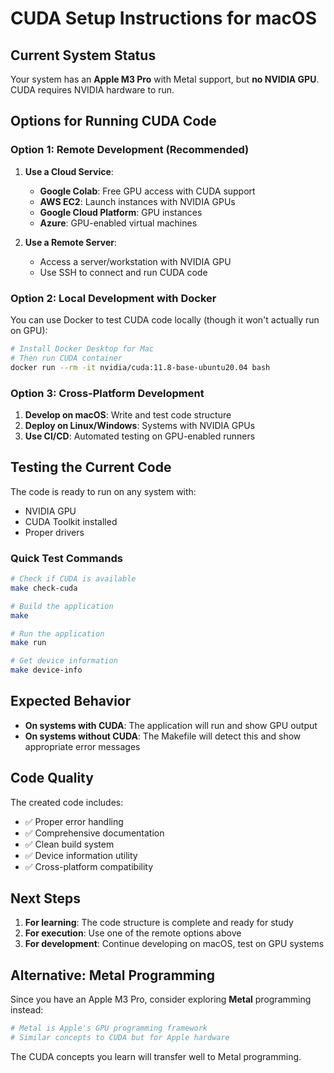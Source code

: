 # CUDA Setup Instructions for macOS

## Current System Status

Your system has an **Apple M3 Pro** with Metal support, but **no NVIDIA GPU**. CUDA requires NVIDIA hardware to run.

## Options for Running CUDA Code

### Option 1: Remote Development (Recommended)

1. **Use a Cloud Service**:
   - **Google Colab**: Free GPU access with CUDA support
   - **AWS EC2**: Launch instances with NVIDIA GPUs
   - **Google Cloud Platform**: GPU instances
   - **Azure**: GPU-enabled virtual machines

2. **Use a Remote Server**:
   - Access a server/workstation with NVIDIA GPU
   - Use SSH to connect and run CUDA code

### Option 2: Local Development with Docker

You can use Docker to test CUDA code locally (though it won't actually run on GPU):

```bash
# Install Docker Desktop for Mac
# Then run CUDA container
docker run --rm -it nvidia/cuda:11.8-base-ubuntu20.04 bash
```

### Option 3: Cross-Platform Development

1. **Develop on macOS**: Write and test code structure
2. **Deploy on Linux/Windows**: Systems with NVIDIA GPUs
3. **Use CI/CD**: Automated testing on GPU-enabled runners

## Testing the Current Code

The code is ready to run on any system with:
- NVIDIA GPU
- CUDA Toolkit installed
- Proper drivers

### Quick Test Commands

```bash
# Check if CUDA is available
make check-cuda

# Build the application
make

# Run the application
make run

# Get device information
make device-info
```

## Expected Behavior

- **On systems with CUDA**: The application will run and show GPU output
- **On systems without CUDA**: The Makefile will detect this and show appropriate error messages

## Code Quality

The created code includes:
- ✅ Proper error handling
- ✅ Comprehensive documentation
- ✅ Clean build system
- ✅ Device information utility
- ✅ Cross-platform compatibility

## Next Steps

1. **For learning**: The code structure is complete and ready for study
2. **For execution**: Use one of the remote options above
3. **For development**: Continue developing on macOS, test on GPU systems

## Alternative: Metal Programming

Since you have an Apple M3 Pro, consider exploring **Metal** programming instead:

```bash
# Metal is Apple's GPU programming framework
# Similar concepts to CUDA but for Apple hardware
```

The CUDA concepts you learn will transfer well to Metal programming. 